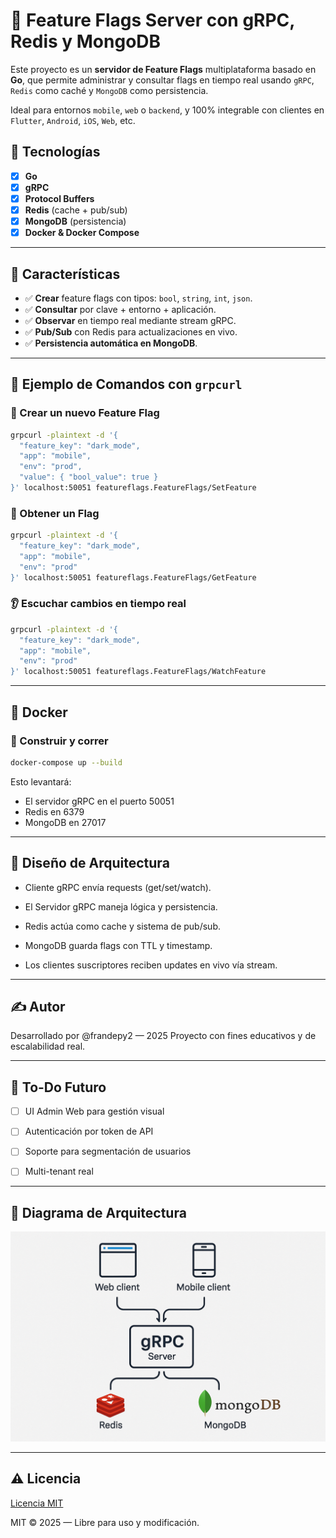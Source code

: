 # 🧠 Feature Flags Server con gRPC, Redis y MongoDB

Este proyecto es un **servidor de Feature Flags** multiplataforma basado en **Go**, que permite administrar y consultar flags en tiempo real usando `gRPC`, `Redis` como caché y `MongoDB` como persistencia.

Ideal para entornos `mobile`, `web` o `backend`, y 100% integrable con clientes en `Flutter`, `Android`, `iOS`, `Web`, etc.

## 🚀 Tecnologías

- [x] **Go**
- [x] **gRPC**
- [x] **Protocol Buffers**
- [x] **Redis** (cache + pub/sub)
- [x] **MongoDB** (persistencia)
- [x] **Docker & Docker Compose**

---

## 📌 Características

- ✅ **Crear** feature flags con tipos: `bool`, `string`, `int`, `json`.
- ✅ **Consultar** por clave + entorno + aplicación.
- ✅ **Observar** en tiempo real mediante stream gRPC.
- ✅ **Pub/Sub** con Redis para actualizaciones en vivo.
- ✅ **Persistencia automática en MongoDB**.

---

## 🧪 Ejemplo de Comandos con `grpcurl`

### 📌 Crear un nuevo Feature Flag

```bash
grpcurl -plaintext -d '{
  "feature_key": "dark_mode",
  "app": "mobile",
  "env": "prod",
  "value": { "bool_value": true }
}' localhost:50051 featureflags.FeatureFlags/SetFeature
```

### 🔎 Obtener un Flag

```bash
grpcurl -plaintext -d '{
  "feature_key": "dark_mode",
  "app": "mobile",
  "env": "prod"
}' localhost:50051 featureflags.FeatureFlags/GetFeature
```

### 👂 Escuchar cambios en tiempo real

```bash
grpcurl -plaintext -d '{
  "feature_key": "dark_mode",
  "app": "mobile",
  "env": "prod"
}' localhost:50051 featureflags.FeatureFlags/WatchFeature
```

---

## 🐳 Docker

### 🚀 Construir y correr

```bash
docker-compose up --build
```

Esto levantará:

- El servidor gRPC en el puerto 50051
- Redis en 6379
- MongoDB en 27017

---

## 🧠 Diseño de Arquitectura

- Cliente gRPC envía requests (get/set/watch).

- El Servidor gRPC maneja lógica y persistencia.

- Redis actúa como cache y sistema de pub/sub.

- MongoDB guarda flags con TTL y timestamp.

- Los clientes suscriptores reciben updates en vivo vía stream.

---

## ✍️ Autor

Desarrollado por @frandepy2 — 2025
Proyecto con fines educativos y de escalabilidad real.

---

## 🧩 To-Do Futuro

- [ ]  UI Admin Web para gestión visual

- [ ] Autenticación por token de API

- [ ] Soporte para segmentación de usuarios

- [ ] Multi-tenant real

---

## 🧠 Diagrama de Arquitectura

![Diagrama general del sistema](docs/img/arquitectura.png)

---

## ⚠️ Licencia

[Licencia MIT](./LICENSE)

MIT © 2025 — Libre para uso y modificación.
